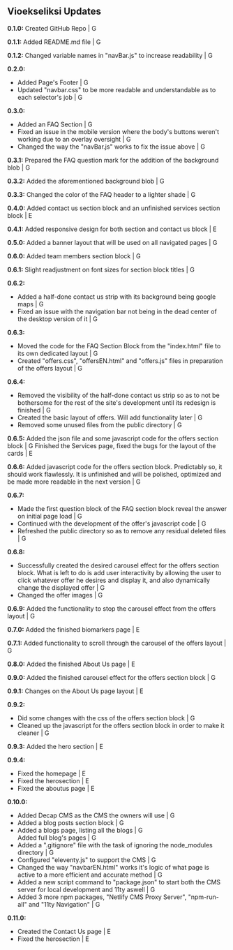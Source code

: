 ## Vioekseliksi Updates

**0.1.0:** Created GitHub Repo | G

**0.1.1:** Added README.md file | G

**0.1.2:** Changed variable names in "navBar.js" to increase readability | G

**0.2.0:** <ul>
				<li>Added Page's Footer | G</li>
				<li>Updated "navbar.css" to be more readable and understandable as to each selector's job | G</li>
			</ul>

**0.3.0:** <ul>
				<li>Added an FAQ Section | G</li>
				<li>Fixed an issue in the mobile version where the body's buttons weren't working due to an overlay oversight | G</li>
				<li>Changed the way the "navBar.js" works to fix the issue above | G</li>
			</ul>

**0.3.1:** Prepared the FAQ question mark for the addition of the background blob | G

**0.3.2:** Added the aforementioned background blob | G

**0.3.3:** Changed the color of the FAQ header to a lighter shade | G

**0.4.0:** Added contact us section block and an unfinished services section block | E

**0.4.1:** Added responsive design for both section and contact us block | E

**0.5.0:** Added a banner layout that will be used on all navigated pages | G

**0.6.0:** Added team members section block | G

**0.6.1:** Slight readjustment on font sizes for section block titles | G

**0.6.2:** <ul>
				<li>Added a half-done contact us strip with its background being google maps | G</li>
				<li>Fixed an issue with the navigation bar not being in the dead center of the desktop version of it | G</li>
			</ul>

**0.6.3:** <ul>
				<li>Moved the code for the FAQ Section Block from the "index.html" file to its own dedicated layout | G</li>
				<li>Created "offers.css", "offersEN.html" and "offers.js" files in preparation of the offers layout | G</li>
			</ul>

**0.6.4:** <ul>
				<li>Removed the visibility of the half-done contact us strip so as to not be bothersome for the rest of the site's development until its redesign is finished | G</li>
				<li>Created the basic layout of offers. Will add functionality later | G</li>
				<li>Removed some unused files from the public directory | G</li>
			</ul>

**0.6.5:** Added the json file and some javascript code for the offers section block | G
           Finished the Services page, fixed the bugs for the layout of the cards | E

**0.6.6:** Added javascript code for the offers section block. Predictably so, it should work flawlessly. It is unfinished and will be polished, optimized and be made more readable in the next version | G

**0.6.7:** <ul>
				<li>Made the first question block of the FAQ section block reveal the answer on initial page load | G</li>
				<li>Continued with the development of the offer's javascript code | G</li>
				<li>Refreshed the public directory so as to remove any residual deleted files | G</li>
			</ul>

**0.6.8:** <ul>
				<li>Successfully created the desired carousel effect for the offers section block. What is left to do is add user interactivity by allowing the user to click whatever offer he desires and display it, and also dynamically change the displayed offer | G</li>
				<li>Changed the offer images | G</li>
			</ul>

**0.6.9:** Added the functionality to stop the carousel effect from the offers layout | G

**0.7.0:** Added the finished biomarkers page | E

**0.7.1:** Added functionality to scroll through the carousel of the offers layout | G

**0.8.0:** Added the finished About Us page | E

**0.9.0:** Added the finished carousel effect for the offers section block | G

**0.9.1:** Changes on the About Us page layout | E

**0.9.2:** <ul>
				<li>Did some changes with the css of the offers section block | G</li>
				<li>Cleaned up the javascript for the offers section block in order to make it cleaner | G</li>
			</ul>

**0.9.3:**  Added the hero section | E

**0.9.4:**  <ul>
               <li>Fixed the homepage | E </li>
               <li>Fixed the herosection | E </li>
			   <li>Fixed the aboutus page | E </li>
			</ul>

**0.10.0:** <ul>
				<li>Added Decap CMS as the CMS the owners will use | G </li>
				<li>Added a blog posts section block | G </li>
				<li>Added a blogs page, listing all the blogs | G </li>
				</li>Added full blog's pages | G </li>
				<li>Added a ".gitignore" file with the task of ignoring the node_modules directory | G</li>
				<li>Configured "eleventy.js" to support the CMS | G </li>
				<li>Changed the way "navbarEN.html" works it's logic of what page is active to a more efficient and accurate method | G </li>
				<li>Added a new script command to "package.json" to start both the CMS server for local development and 11ty aswell | G </li>
				<li>Added 3 more npm packages, "Netlify CMS Proxy Server", "npm-run-all" and "11ty Navigation" | G </li>
			</ul>

**0.11.0:**  <ul>
               <li>Created the Contact Us page | E</li>
               <li>Fixed the herosection | E </li>
			</ul>


